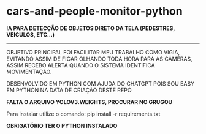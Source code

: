 # cars-and-people-monitor-python
**IA PARA DETECÇÃO DE OBJETOS DIRETO DA TELA (PEDESTRES, VEICULOS, ETC...)**<hr>
OBJETIVO PRINCIPAL FOI FACILITAR MEU TRABALHO COMO VIGIA, EVITANDO ASSIM DE FICAR OLHANDO TODA HORA PARA AS CÂMERAS, ASSIM RECEBO ALERTA QUANDO O SISTEMA IDENTIFICA MOVIMENTAÇÃO.

DESENVOLVIDO EM PYTHON COM AJUDA DO CHATGPT POIS SOU EASY EM PYTHON NA DATA DE CRIAÇÃO DESTE REPO

**FALTA O ARQUIVO YOLOV3.WEIGHTS, PROCURAR NO GRUGOU**

Para instalar utilize o comando: pip install -r requirements.txt

**OBRIGATÓRIO TER O PYTHON INSTALADO**
